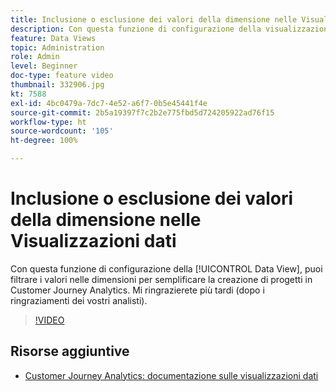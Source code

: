 ```yaml
---
title: Inclusione o esclusione dei valori della dimensione nelle Visualizzazioni dati
description: Con questa funzione di configurazione della visualizzazione dati, puoi filtrare i valori nelle dimensioni per semplificare la creazione di progetti in Customer Journey Analytics. Mi ringrazierete più tardi (dopo i ringraziamenti dei vostri analisti).
feature: Data Views
topic: Administration
role: Admin
level: Beginner
doc-type: feature video
thumbnail: 332906.jpg
kt: 7588
exl-id: 4bc0479a-7dc7-4e52-a6f7-0b5e45441f4e
source-git-commit: 2b5a19397f7c2b2e775fbd5d724205922ad76f15
workflow-type: ht
source-wordcount: '105'
ht-degree: 100%

---
```


# Inclusione o esclusione dei valori della dimensione nelle Visualizzazioni dati

Con questa funzione di configurazione della [!UICONTROL Data View], puoi filtrare i valori nelle dimensioni per semplificare la creazione di progetti in Customer Journey Analytics. Mi ringrazierete più tardi (dopo i ringraziamenti dei vostri analisti).

>[!VIDEO](https://video.tv.adobe.com/v/332906/?quality=12&learn=on)

## Risorse aggiuntive

* [Customer Journey Analytics: documentazione sulle visualizzazioni dati](https://experienceleague.adobe.com/docs/analytics-platform/using/cja-dataviews/create-dataview.html?lang=it)

